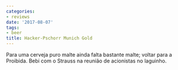 ```yaml
---
categories:
- reviews
date: '2017-08-07'
tags:
- beer
title: Hacker-Pschorr Munich Gold
---
```


Para uma cerveja puro malte ainda falta bastante malte; voltar para a Proibida. Bebi com o Strauss na reunião de acionistas no laguinho.